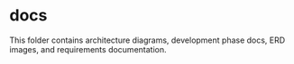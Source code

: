 # docs
This folder contains architecture diagrams, development phase docs, ERD images, and requirements documentation.
